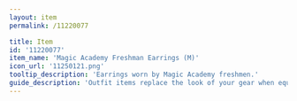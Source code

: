 ```yaml
---
layout: item
permalink: /11220077

title: Item
id: '11220077'
item_name: 'Magic Academy Freshman Earrings (M)'
icon_url: '11250121.png'
tooltip_description: 'Earrings worn by Magic Academy freshmen.'
guide_description: 'Outfit items replace the look of your gear when equipped.'
---
```

